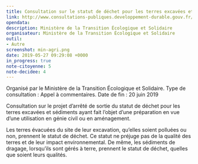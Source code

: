 ```yaml
---
title: Consultation sur le statut de déchet pour les terres excavées et sédiments
link: http://www.consultations-publiques.developpement-durable.gouv.fr/projet-d-arrete-fixant-les-criteres-de-sortie-du-a1955.html
opendata: 
description: Ministère de la Transition Écologique et Solidaire
organisateur: Ministère de la Transition Écologique et Solidaire
outil:
- Autre
screenshot: min-agri.png
date: 2019-05-27 09:29:08 +0000
in_progress: true
note-citoyenne: 5
note-decidee: 4
---
```


Organisé par le Ministère de la Transition Écologique et Solidaire. Type de consultation : Appel à commentaires. 
Date de fin : 20 juin 2019


Consultation sur le projet d’arrêté de sortie du statut de déchet pour les terres excavées et sédiments ayant fait l’objet d’une préparation en vue d’une utilisation en génie civil ou en aménagement.

Les terres évacuées du site de leur excavation, qu’elles soient polluées ou non, prennent le statut de déchet. Ce statut ne préjuge pas de la qualité des terres et de leur impact environnemental. De même, les sédiments de dragage, lorsqu’ils sont gérés à terre, prennent le statut de déchet, quelles que soient leurs qualités.
